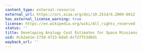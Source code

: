 ```yaml
---
content_type: external-resource
external_url: https://arc.aiaa.org/doi/10.2514/6.2004-6012
has_external_license_warning: true
license: https://en.wikipedia.org/wiki/All_rights_reserved
status: ''
title: Developing Analogy Cost Estimates for Space Missions
uid: 0cb2ee1e-273d-4723-bda5-6cf2ff53d6d1
wayback_url: ''
---
```

